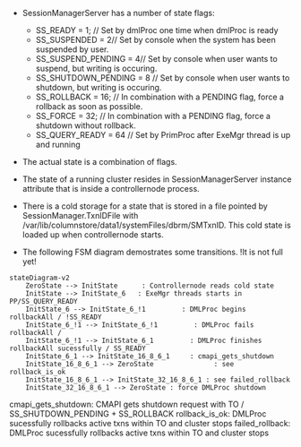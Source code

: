 
- SessionManagerServer has a number of state flags:
	- SS_READY = 1; // Set by dmlProc one time when dmlProc is ready
	- SS_SUSPENDED = 2// Set by console when the system has been suspended by user.
	- SS_SUSPEND_PENDING  = 4// Set by console when user wants to suspend, but writing is occuring.
	- SS_SHUTDOWN_PENDING = 8 // Set by console when user wants to shutdown, but writing is occuring.
	- SS_ROLLBACK = 16; // In combination with a PENDING flag, force a rollback as soon as possible.
	- SS_FORCE = 32; // In combination with a PENDING flag, force a shutdown without rollback.
	- SS_QUERY_READY = 64 // Set by PrimProc after ExeMgr thread is up and running

- The actual state is a combination of flags.

- The state of a running cluster resides in SessionManagerServer instance attribute that is inside a controllernode process.

- There is a cold storage for a state that is stored in a file pointed by SessionManager.TxnIDFile with /var/lib/columnstore/data1/systemFiles/dbrm/SMTxnID. This cold state is loaded up when controllernode starts.

- The following FSM diagram demostrates some transitions. !It is not full yet!

```mermaid
stateDiagram-v2
    ZeroState --> InitState      : Controllernode reads cold state
    InitState --> InitState_6   : ExeMgr threads starts in PP/SS_QUERY_READY
    InitState_6 --> InitState_6_!1         : DMLProc begins rollbackAll / !SS_READY
    InitState_6_!1 --> InitState_6_!1         : DMLProc fails rollbackAll / 
    InitState_6_!1 --> InitState_6_1         : DMLProc finishes rollbackAll sucessfully / SS_READY
    InitState_6_1 --> InitState_16_8_6_1     : cmapi_gets_shutdown
    InitState_16_8_6_1 --> ZeroState               : see rollback_is_ok
    InitState_16_8_6_1 --> InitState_32_16_8_6_1 : see failed_rollback
	InitState_32_16_8_6_1 --> ZeroState : force DMLProc shutdown
```


cmapi_gets_shutdown: CMAPI gets shutdown request with TO / SS_SHUTDOWN_PENDING + SS_ROLLBACK
rollback_is_ok: DMLProc sucessfully rollbacks active txns within TO and cluster stops
failed_rollback: DMLProc sucessfully rollbacks active txns within TO and cluster stops
